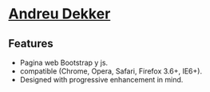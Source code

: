 # [Andreu Dekker](focuson-powercode.rhcloud.comchange)


## Features

* Pagina web Bootstrap y js.
* compatible (Chrome, Opera, Safari, Firefox 3.6+, IE6+).
* Designed with progressive enhancement in mind.



